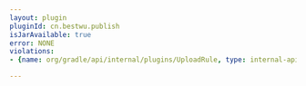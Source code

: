 ```yaml
---
layout: plugin
pluginId: cn.bestwu.publish
isJarAvailable: true
error: NONE
violations:
- {name: org/gradle/api/internal/plugins/UploadRule, type: internal-api-usage}

---
```

